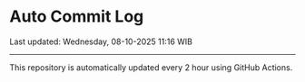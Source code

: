 # Auto Commit Log

Last updated: Wednesday, 08-10-2025 11:16 WIB

---

This repository is automatically updated every 2 hour using GitHub Actions.
